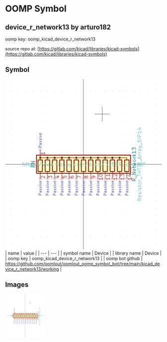 # OOMP Symbol  
## device_r_network13  by arturo182  
  
oomp key: oomp_kicad_device_r_network13  
  
source repo at: [https://gitlab.com/kicad/libraries/kicad-symbols](https://gitlab.com/kicad/libraries/kicad-symbols)  
## Symbol  
  
[![working.png](working_600.png)](working.png)  
| name | value | 
| --- | --- | 
| symbol name | Device | 
| library name | Device | 
| oomp key | oomp_kicad_device_r_network13 | 
| oomp bot github | https://github.com/oomlout/oomlout_oomp_symbol_bot/tree/main/kicad_device_r_network13/working | 
## Images  
  
[![working.png](working_140.png)](working.png)  
